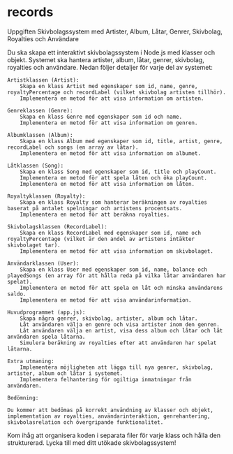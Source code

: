 # records

Uppgiften Skivbolagssystem med Artister, Album, Låtar, Genrer, Skivbolag, Royalties och Användare

Du ska skapa ett interaktivt skivbolagssystem i Node.js med klasser och objekt. Systemet ska hantera artister, album, låtar, genrer, skivbolag, royalties och användare. Nedan följer detaljer för varje del av systemet:

    Artistklassen (Artist):
        Skapa en klass Artist med egenskaper som id, name, genre, royaltyPercentage och recordLabel (vilket skivbolag artisten tillhör).
        Implementera en metod för att visa information om artisten.

    Genreklassen (Genre):
        Skapa en klass Genre med egenskaper som id och name.
        Implementera en metod för att visa information om genren.

    Albumklassen (Album):
        Skapa en klass Album med egenskaper som id, title, artist, genre, recordLabel och songs (en array av låtar).
        Implementera en metod för att visa information om albumet.

    Låtklassen (Song):
        Skapa en klass Song med egenskaper som id, title och playCount.
        Implementera en metod för att spela låten och öka playCount.
        Implementera en metod för att visa information om låten.

    Royaltyklassen (Royalty):
        Skapa en klass Royalty som hanterar beräkningen av royalties baserat på antalet spelningar och artistens procentsats.
        Implementera en metod för att beräkna royalties.

    Skivbolagsklassen (RecordLabel):
        Skapa en klass RecordLabel med egenskaper som id, name och royaltyPercentage (vilket är den andel av artistens intäkter skivbolaget tar).
        Implementera en metod för att visa information om skivbolaget.

    Användarklassen (User):
        Skapa en klass User med egenskaper som id, name, balance och playedSongs (en array för att hålla reda på vilka låtar användaren har spelat).
        Implementera en metod för att spela en låt och minska användarens saldo.
        Implementera en metod för att visa användarinformation.

    Huvudprogrammet (app.js):
        Skapa några genrer, skivbolag, artister, album och låtar.
        Låt användaren välja en genre och visa artister inom den genren.
        Låt användaren välja en artist, visa dess album och låtar och låt användaren spela låtarna.
        Simulera beräkning av royalties efter att användaren har spelat låtarna.

    Extra utmaning:
        Implementera möjligheten att lägga till nya genrer, skivbolag, artister, album och låtar i systemet.
        Implementera felhantering för ogiltiga inmatningar från användaren.

    Bedömning:

    Du kommer att bedömas på korrekt användning av klasser och objekt, implementation av royalties, användarinteraktion, genrehantering, skivbolasrelation och övergripande funktionalitet.

Kom ihåg att organisera koden i separata filer för varje klass och hålla den strukturerad. Lycka till med ditt utökade skivbolagssystem!
